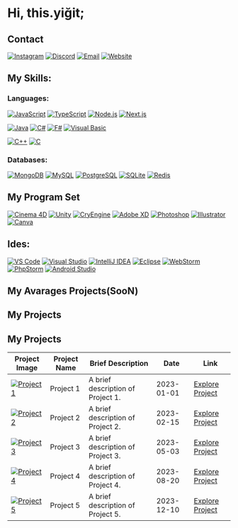 # Hi, this.yiğit;

## Contact

[![Instagram](https://img.shields.io/badge/-Instagram-E4405F?style=for-the-badge&logo=instagram&logoColor=white)](https://instagram.com/)
[![Discord](https://img.shields.io/badge/-Discord-5865F2?style=for-the-badge&logo=discord&logoColor=white)](https://discord.com/)
[![Email](https://img.shields.io/badge/-Email-D14836?style=for-the-badge&logo=gmail&logoColor=white)](mailto:example@example.com)
[![Website](https://img.shields.io/badge/-Website-34DB88?style=for-the-badge&logo=google-chrome&logoColor=white)](https://www.example.com/)

## My Skills:

### Languages:

[![JavaScript](https://img.shields.io/badge/-JavaScript-F7DF1E?style=for-the-badge&logo=javascript&logoColor=black)](https://developer.mozilla.org/en-US/docs/Web/JavaScript)
[![TypeScript](https://img.shields.io/badge/-TypeScript-3178C6?style=for-the-badge&logo=typescript&logoColor=white)](https://www.typescriptlang.org/)
[![Node.js](https://img.shields.io/badge/-Node.js-339933?style=for-the-badge&logo=node.js&logoColor=white)](https://nodejs.org/)
[![Next.js](https://img.shields.io/badge/-Next.js-000000?style=for-the-badge&logo=next.js&logoColor=white)](https://nextjs.org/)

[![Java](https://img.shields.io/badge/-Java-007396?style=for-the-badge&logo=java)](https://www.java.com)
[![C#](https://img.shields.io/badge/-C%23-239120?style=for-the-badge&logo=c-sharp)](https://docs.microsoft.com/en-us/dotnet/csharp/)
[![F#](https://img.shields.io/badge/-F%23-378BAC?style=for-the-badge&logo=f-sharp)](https://fsharp.org/)
[![Visual Basic](https://img.shields.io/badge/-Visual_Basic-9457A1?style=for-the-badge&logo=visual-studio&logoColor=white)](https://docs.microsoft.com/en-us/dotnet/visual-basic/)

[![C++](https://img.shields.io/badge/-C++-00599C?style=for-the-badge&logo=cplusplus&logoColor=white)](https://www.cplusplus.com/)
[![C](https://img.shields.io/badge/-C-A8B9CC?style=for-the-badge&logo=c&logoColor=black)](https://en.cppreference.com/w/c/language)

### Databases:

[![MongoDB](https://img.shields.io/badge/-MongoDB-47A248?style=for-the-badge&logo=mongodb&logoColor=white)](https://www.mongodb.com/)
[![MySQL](https://img.shields.io/badge/-MySQL-4479A1?style=for-the-badge&logo=mysql&logoColor=white)](https://www.mysql.com/)
[![PostgreSQL](https://img.shields.io/badge/-PostgreSQL-336791?style=for-the-badge&logo=postgresql&logoColor=white)](https://www.postgresql.org/)
[![SQLite](https://img.shields.io/badge/-SQLite-003B57?style=for-the-badge&logo=sqlite&logoColor=white)](https://www.sqlite.org/)
[![Redis](https://img.shields.io/badge/-Redis-DC382D?style=for-the-badge&logo=redis&logoColor=white)](https://redis.io/)

## My Program Set

[![Cinema 4D](https://img.shields.io/badge/-Cinema_4D-05141E?style=for-the-badge&logo=cinema-4d&logoColor=white)](https://www.maxon.net/en/)
[![Unity](https://img.shields.io/badge/-Unity-000000?style=for-the-badge&logo=unity&logoColor=white)](https://unity.com/)
[![CryEngine](https://img.shields.io/badge/-CryEngine-000000?style=for-the-badge&logo=cryengine&logoColor=white)](https://www.cryengine.com/)
[![Adobe XD](https://img.shields.io/badge/-Adobe_XD-FF26BE?style=for-the-badge&logo=adobe-xd&logoColor=white)](https://www.adobe.com/products/xd.html)
[![Photoshop](https://img.shields.io/badge/-Photoshop-31A8FF?style=for-the-badge&logo=adobe-photoshop&logoColor=white)](https://www.adobe.com/products/photoshop.html)
[![Illustrator](https://img.shields.io/badge/-Illustrator-FF9A00?style=for-the-badge&logo=adobe-illustrator&logoColor=white)](https://www.adobe.com/products/illustrator.html)
[![Canva](https://img.shields.io/badge/-Canva-00C4CC?style=for-the-badge&logo=canva&logoColor=white)](https://www.canva.com/)

## Ides:

[![VS Code](https://img.shields.io/badge/-VS_Code-007ACC?style=for-the-badge&logo=visual-studio-code&logoColor=white)](https://code.visualstudio.com/)
[![Visual Studio](https://img.shields.io/badge/-Visual_Studio-5C2D91?style=for-the-badge&logo=visual-studio&logoColor=white)](https://visualstudio.microsoft.com/)
[![IntelliJ IDEA](https://img.shields.io/badge/-IntelliJ_IDEA-000000?style=for-the-badge&logo=intellij-idea&logoColor=white)](https://www.jetbrains.com/idea/)
[![Eclipse](https://img.shields.io/badge/-Eclipse-2C2255?style=for-the-badge&logo=eclipse&logoColor=white)](https://www.eclipse.org/)
[![WebStorm](https://img.shields.io/badge/-WebStorm-000000?style=for-the-badge&logo=webstorm&logoColor=white)](https://www.jetbrains.com/webstorm/)
[![PhpStorm](https://img.shields.io/badge/-PhpStorm-000000?style=for-the-badge&logo=phpstorm&logoColor=white)](https://www.jetbrains.com/phpstorm/)
[![Android Studio](https://img.shields.io/badge/-Android_Studio-3DDC84?style=for-the-badge&logo=android-studio&logoColor=white)](https://developer.android.com/studio)

## My Avarages Projects(SooN)

## My Projects


## My Projects

| Project Image | Project Name | Brief Description | Date       | Link                      |
| -------------- | ------------ | ------------------ | ---------- | ------------------------- |
| [![Project 1](img_link_1)](proj1_link) | Project 1 | A brief description of Project 1. | 2023-01-01 | [Explore Project](proj1_link) |
| [![Project 2](img_link_2)](proj2_link) | Project 2 | A brief description of Project 2. | 2023-02-15 | [Explore Project](proj2_link) |
| [![Project 3](img_link_3)](proj3_link) | Project 3 | A brief description of Project 3. | 2023-05-03 | [Explore Project](proj3_link) |
| [![Project 4](img_link_4)](proj4_link) | Project 4 | A brief description of Project 4. | 2023-08-20 | [Explore Project](proj4_link) |
| [![Project 5](img_link_5)](proj5_link) | Project 5 | A brief description of Project 5. | 2023-12-10 | [Explore Project](proj5_link) |
